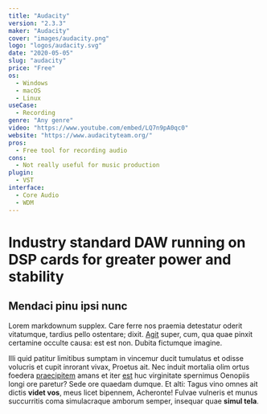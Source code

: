 ```yaml
---
title: "Audacity"
version: "2.3.3"
maker: "Audacity"
cover: "images/audacity.png"
logo: "logos/audacity.svg"
date: "2020-05-05"
slug: "audacity"
price: "Free"
os:
  - Windows
  - macOS
  - Linux
useCase:
  - Recording
genre: "Any genre"
video: "https://www.youtube.com/embed/LQ7n9pA0qc0"
website: "https://www.audacityteam.org/"
pros:
  - Free tool for recording audio
cons:
  - Not really useful for music production
plugin:
  - VST
interface:
  - Core Audio
  - WDM
---
```


# Industry standard DAW running on DSP cards for greater power and stability

## Mendaci pinu ipsi nunc

Lorem markdownum supplex. Care ferre nos praemia detestatur oderit vitatumque,
tardius pello ostentare; dixit. [Agit](http://accessit.net/) super, cum, qua
quae pinxit certamine occulte causa: est est non. Dubita fictumque imagine.

Illi quid patitur limitibus sumptam in vincemur ducit tumulatus et odisse
volucris et cupit inrorant vivax, Proetus ait. Nec induit mortalia olim ortus
foedera [praecipitem](http://www.pontumferae.io/protinuset.html) amans et iter
[est](http://casuquefuit.io/murmurevestrum.aspx) huc virginitate spernimus
Oenopiis longi ore paretur? Sede ore quaedam dumque. Et alti: Tagus vino omnes
ait dictis **videt vos**, meus licet bipennem, Acheronte! Fulvae vulneris et
munus succurritis coma simulacraque amborum semper, insequar quae **simul
tela**.
